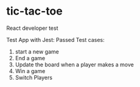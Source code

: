 # tic-tac-toe
React developer test

Test App with Jest:
Passed Test cases:
1) start a new game
2) End a game
3) Update the board when a player makes a move
4) Win a game
5) Switch Players

